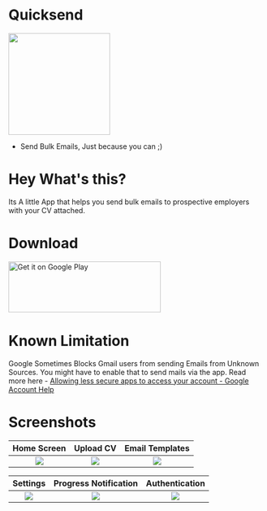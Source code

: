 #  Quicksend 

<img src="https://github.com/othreecodes/Quicksend/raw/gh-pages/quicksend.png" height="200"/> 

* Send Bulk Emails, Just because you can ;)

# Hey What's this?
Its A little App that helps you send bulk emails to prospective employers with your CV attached.

# Download
<a href='https://play.google.com/store/apps/details?id=com.davidmadethis.quicksend&utm_source=github.com&utm_campaign=github.com&pcampaignid=MKT-Other-global-all-co-prtnr-py-PartBadge-Mar2515-1'><img height="100" width="300" alt='Get it on Google Play' src='https://play.google.com/intl/en_us/badges/images/generic/en_badge_web_generic.png'/></a>

# Known Limitation
Google Sometimes Blocks Gmail users from sending Emails from Unknown Sources. You might have to enable that to send mails via the app. Read more here - [Allowing less secure apps to access your account - Google Account Help](https://support.google.com/accounts/answer/6010255?hl=en)

# Screenshots

Home Screen                |  Upload CV               |  Email Templates
:-------------------------:|:------------------------:|:--------------------------:
![](https://github.com/othreecodes/Quicksend/raw/master/screenshots/Screenshot_20170510-080351.png)  |  ![](https://github.com/othreecodes/Quicksend/raw/master/screenshots/Screenshot_20170510-080356.png)  | ![](https://github.com/othreecodes/Quicksend/raw/master/screenshots/Screenshot_20170510-080401.png)


Settings                   |  Progress Notification   |  Authentication
:-------------------------:|:------------------------:|:--------------------------:
![](https://github.com/othreecodes/Quicksend/raw/master/screenshots/Screenshot_20170510-080410.png)  |  ![](https://github.com/othreecodes/Quicksend/raw/master/screenshots/Screenshot_20170510-050108.png)  | ![](https://github.com/othreecodes/Quicksend/raw/master/screenshots/Screenshot_20170510-080435.png)
